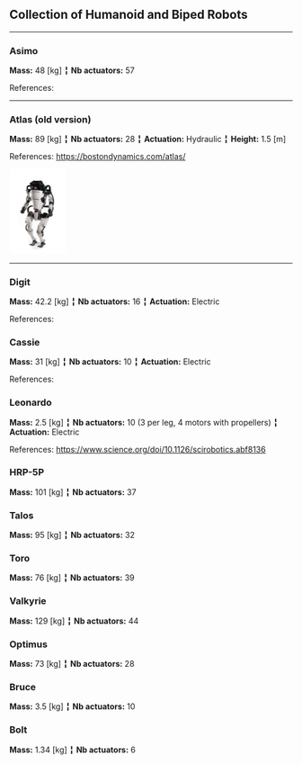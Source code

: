 ## Collection of Humanoid and Biped Robots


---------------------------------

### Asimo 
**Mass:** 48 [kg] ╏ **Nb actuators:** 57

References:

---------------------------------

### Atlas (old version)
**Mass:** 89 [kg] ╏ **Nb actuators:** 28 ╏ **Actuation:** Hydraulic ╏ **Height:** 1.5 [m]

References: https://bostondynamics.com/atlas/


<img src="images/atlas.jpg" alt="atlas" width="100"/>


---------------------------------


### Digit
**Mass:** 42.2 [kg] ╏ **Nb actuators:** 16 ╏ **Actuation:** Electric 

References:

### Cassie
**Mass:** 31 [kg] ╏ **Nb actuators:** 10 ╏ **Actuation:** Electric 

References:

### Leonardo
**Mass:** 2.5 [kg] ╏ **Nb actuators:** 10 (3 per leg, 4 motors with propellers) ╏ **Actuation:** Electric 

References: https://www.science.org/doi/10.1126/scirobotics.abf8136


### HRP-5P
**Mass:** 101 [kg] ╏ **Nb actuators:** 37

### Talos
**Mass:** 95 [kg] ╏ **Nb actuators:** 32

### Toro
**Mass:** 76 [kg] ╏ **Nb actuators:** 39

### Valkyrie
**Mass:** 129 [kg] ╏ **Nb actuators:** 44

### Optimus
**Mass:** 73 [kg] ╏ **Nb actuators:** 28

### Bruce
**Mass:** 3.5 [kg] ╏ **Nb actuators:** 10

### Bolt
**Mass:** 1.34 [kg] ╏ **Nb actuators:** 6



